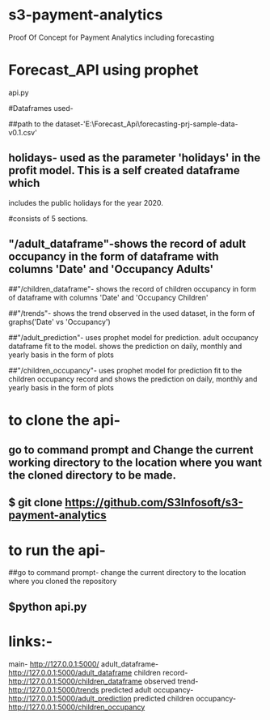 # s3-payment-analytics
Proof Of Concept for Payment Analytics including forecasting


# Forecast_API using prophet
api.py


#Dataframes used-

##path to the dataset-'E:\Forecast_Api\forecasting-prj-sample-data-v0.1.csv'

## holidays- used as the parameter 'holidays' in the profit model. This is a self created dataframe which 
includes the public holidays for the year 2020.


#consists of 5 sections. 

## "/adult_dataframe"-shows the record of adult occupancy in the form of dataframe with columns 'Date' and 'Occupancy Adults'


##"/children_dataframe"- shows the record of children occupancy in form of dataframe with columns 'Date' and 'Occupancy Children'


##"/trends"- shows the trend observed in the used dataset, in the form of graphs('Date' vs 'Occupancy')


##"/adult_prediction"- uses prophet model for prediction. adult occupancy dataframe fit to the model.
shows the prediction on daily, monthly and yearly basis in the form of plots


##"/children_occupancy"- uses prophet model for prediction fit to the children occupancy record and shows the prediction on daily,
monthly and yearly basis in the form of plots




# to clone the api-

##  go to command prompt and Change the current working directory to the location where you want the cloned directory to be made.

##  $ git clone https://github.com/S3Infosoft/s3-payment-analytics


# to run the api-

##go to command prompt- change the current directory to the location where you cloned the repository

## $python api.py


# links:-
main-				                  http://127.0.0.1:5000/
adult_dataframe-		          http://127.0.0.1:5000/adult_dataframe
children record-		          http://127.0.0.1:5000/children_dataframe
observed trend-			          http://127.0.0.1:5000/trends
predicted adult occupancy-	  http://127.0.0.1:5000/adult_prediction
predicted children occupancy-	http://127.0.0.1:5000/children_occupancy



